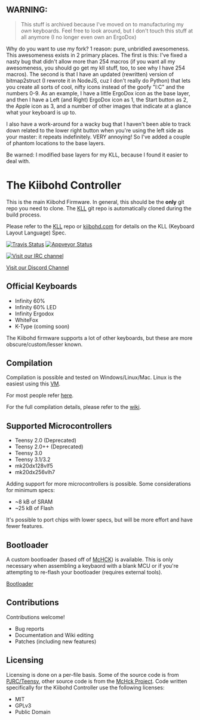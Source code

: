 ## WARNING:
> This stuff is archived because I've moved on to manufacturing my *own* keyboards. Feel free to look around, but I don't touch this stuff at all anymore (I no longer even own an ErgoDox)

Why do you want to use my fork? 1 reason: pure, unbridled awesomeness.
This awesomeness exists in 2 primary places. The first is this: I've fixed a nasty bug that didn't allow more than 254 macros (if you want all my awesomeness, you should go get my kll stuff, too, to see why I have 254 macros). The second is that I have an updated (rewritten) version of bitmap2struct (I rewrote it in NodeJS, cuz I don't really do Python) that lets you create all sorts of cool, nifty icons instead of the goofy "I:C" and the numbers 0-9. As an example, I have a little ErgoDox icon as the base layer, and then I have a Left (and Right) ErgoDox icon as 1, the Start button as 2, the Apple icon as 3, and a number of other images that indicate at a glance what your keyboard is up to.

I also have a work-around for a wacky bug that I haven't been able to track down related to the lower right button when you're using the left side as your master: it repeats indefinitely. VERY annoying! So I've added a couple of phantom locations to the base layers.

Be warned: I modified base layers for my KLL, because I found it easier to deal with.

The Kiibohd Controller
======================

This is the main Kiibohd Firmware.
In general, this should be the **only** git repo you need to clone.
The [KLL](https://github.com/kiibohd/kll) git repo is automatically cloned during the build process.

Please refer to the [KLL](https://github.com/kiibohd/kll) repo or [kiibohd.com](http://kiibohd.com) for details on the KLL (Keyboard Layout Language) Spec.

[![Travis Status](https://travis-ci.org/kiibohd/controller.svg?branch=master)](https://travis-ci.org/kiibohd/controller) [![Appveyor Status](https://ci.appveyor.com/api/projects/status/67yk8tiyt88xmd15?svg=true)](https://ci.appveyor.com/project/kiibohd/controller/branch/master)


[![Visit our IRC channel](https://kiwiirc.com/buttons/irc.freenode.net/input.club.png)](https://kiwiirc.com/client/irc.freenode.net/#input.club)

[Visit our Discord Channel](https://discord.gg/GACJa4f)



Official Keyboards
------------------

* Infinity 60%
* Infinity 60% LED
* Infinity Ergodox
* WhiteFox
* K-Type (coming soon)


The Kiibohd firmware supports a lot of other keyboards, but these are more obscure/custom/lesser known.



Compilation
-----------

Compilation is possible and tested on Windows/Linux/Mac.
Linux is the easiest using this [VM](https://s3.amazonaws.com/configurator-assets/ArchLinux_kiibohd_2015-02-13.tar.gz).

For most people refer [here](https://github.com/kiibohd/controller/tree/master/Keyboards).

For the full compilation details, please refer to the [wiki](https://github.com/kiibohd/controller/wiki).



Supported Microcontrollers
--------------------------

* Teensy 2.0 (Deprecated)
* Teensy 2.0++ (Deprecated)
* Teensy 3.0
* Teensy 3.1/3.2
* mk20dx128vlf5
* mk20dx256vlh7


Adding support for more microcontrollers is possible.
Some considerations for minimum specs:

* ~8  kB of SRAM
* ~25 kB of Flash

It's possible to port chips with lower specs, but will be more effort and have fewer features.



Bootloader
----------

A custom bootloader (based off of [McHCK](https://github.com/mchck/mchck)) is available.
This is only necessary when assembling a keybaord with a blank MCU or if you're attempting to re-flash your bootloader (requires external tools).

[Bootloader](Bootloader)



Contributions
-------------

Contributions welcome!

* Bug reports
* Documentation and Wiki editing
* Patches (including new features)



Licensing
---------

Licensing is done on a per-file basis.
Some of the source code is from [PJRC/Teensy](http://pjrc.com), other source code is from the [McHck Project](https://mchck.org).
Code written specifically for the Kiibohd Controller use the following licenses:

* MIT
* GPLv3
* Public Domain
